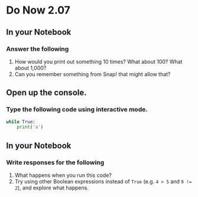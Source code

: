 # Do Now 2.07

## In your Notebook
### Answer the following
1. How would you print out something 10 times? What about 100? What about 1,000? 
2. Can you remember something from Snap! that might allow that? 

## Open up the console. 
### Type the following code using interactive mode. 

```python
while True: 
    print('a')

 ```
## In your Notebook
### Write responses for the following
1. What happens when you run this code?
2. Try using other Boolean expressions instead of `True` (e.g. `4 > 5` and `9 != 2`), and explore what happens.
